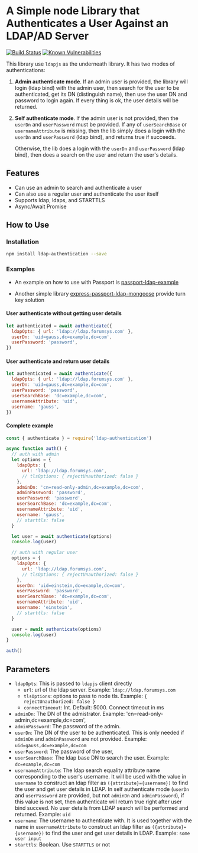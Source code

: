 # A Simple node Library that Authenticates a User Against an LDAP/AD Server

[![Build Status](https://travis-ci.org/shaozi/ldap-authentication.svg?branch=master)](https://travis-ci.org/shaozi/ldap-authentication)
[![Known Vulnerabilities](https://snyk.io/test/github/shaozi/ldap-authentication/badge.svg?targetFile=package.json)](https://snyk.io/test/github/shaozi/ldap-authentication?targetFile=package.json)

This library use `ldapjs` as the underneath library. It has two modes of authentications:

1. **Admin authenticate mode**. If an admin user is provided, the library will login (ldap bind) with the admin user,
   then search for the user to be authenticated, get its DN (distinguish name), then use
   the user DN and password to login again. If every thing is ok, the user details will
   be returned.

2. **Self authenticate mode**. If the admin user is not provided, then the `userDn` and `userPassword` must be provided.
   If any of `userSearchBase` or `usernameAttribute` is missing, then the lib simply does a login with
   the `userDn` and `userPassword` (ldap bind), and returns true if succeeds.

   Otherwise, the lib does a login with the `userDn` and `userPassword` (ldap bind),
   then does a search on the user and return the user's details.

## Features

- Can use an admin to search and authenticate a user
- Can also use a regular user and authenticate the user itself
- Supports ldap, ldaps, and STARTTLS
- Async/Await Promise

## How to Use

### Installation

```sh
npm install ldap-authentication --save
```

### Examples

- An example on how to use with Passport is [passport-ldap-example](https://github.com/shaozi/passport-ldap-example)

- Another simple library [express-passport-ldap-mongoose](https://github.com/shaozi/express-passport-ldap-mongoose) provide turn key solution

#### User authenticate without getting user details

```javascript
let authenticated = await authenticate({
  ldapOpts: { url: 'ldap://ldap.forumsys.com' },
  userDn: 'uid=gauss,dc=example,dc=com',
  userPassword: 'password',
})
```

#### User authenticate and return user details

```javascript
let authenticated = await authenticate({
  ldapOpts: { url: 'ldap://ldap.forumsys.com' },
  userDn: 'uid=gauss,dc=example,dc=com',
  userPassword: 'password',
  userSearchBase: 'dc=example,dc=com',
  usernameAttribute: 'uid',
  username: 'gauss',
})
```

#### Complete example

```javascript
const { authenticate } = require('ldap-authentication')

async function auth() {
  // auth with admin
  let options = {
    ldapOpts: {
      url: 'ldap://ldap.forumsys.com',
      // tlsOptions: { rejectUnauthorized: false }
    },
    adminDn: 'cn=read-only-admin,dc=example,dc=com',
    adminPassword: 'password',
    userPassword: 'password',
    userSearchBase: 'dc=example,dc=com',
    usernameAttribute: 'uid',
    username: 'gauss',
    // starttls: false
  }

  let user = await authenticate(options)
  console.log(user)

  // auth with regular user
  options = {
    ldapOpts: {
      url: 'ldap://ldap.forumsys.com',
      // tlsOptions: { rejectUnauthorized: false }
    },
    userDn: 'uid=einstein,dc=example,dc=com',
    userPassword: 'password',
    userSearchBase: 'dc=example,dc=com',
    usernameAttribute: 'uid',
    username: 'einstein',
    // starttls: false
  }

  user = await authenticate(options)
  console.log(user)
}

auth()
```

## Parameters

- `ldapOpts`: This is passed to `ldapjs` client directly
  - `url`: url of the ldap server. Example: `ldap://ldap.forumsys.com`
  - `tlsOptions`: options to pass to node tls. Example: `{ rejectUnauthorized: false }`
  - `connectTimeout`: Int. Default: 5000. Connect timeout in ms
- `adminDn`: The DN of the admistrator. Example: 'cn=read-only-admin,dc=example,dc=com',
- `adminPassword`: The password of the admin.
- `userDn`: The DN of the user to be authenticated. This is only needed if `adminDn` and `adminPassword` are not provided.
  Example: `uid=gauss,dc=example,dc=com`
- `userPassword`: The password of the user,
- `userSearchBase`: The ldap base DN to search the user. Example: `dc=example,dc=com`
- `usernameAttribute`: The ldap search equality attribute name corresponding to the user's username.
  It will be used with the value in `username` to construct an ldap filter as `({attribute}={username})`
  to find the user and get user details in LDAP.
  In self authenticate mode (`userDn` and `userPassword` are provided, but not `adminDn` and `adminPassword`),
  if this value is not set, then authenticate will return true right after user bind succeed. No user details
  from LDAP search will be performed and returned.
  Example: `uid`
- `username`: The username to authenticate with. It is used together with the name in `usernameAttribute`
  to construct an ldap filter as `({attribute}={username})`
  to find the user and get user details in LDAP. Example: `some user input`
- `starttls`: Boolean. Use `STARTTLS` or not
